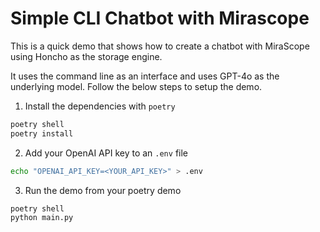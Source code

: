 # Simple CLI Chatbot with Mirascope

This is a quick demo that shows how to create a chatbot with MiraScope using
Honcho as the storage engine. 

It uses the command line as an interface and uses GPT-4o as the underlying
model. Follow the below steps to setup the demo. 

1. Install the dependencies with `poetry` 

```bash
poetry shell
poetry install
```

2. Add your OpenAI API key to an `.env` file

```bash
echo "OPENAI_API_KEY=<YOUR_API_KEY>" > .env
```

3. Run the demo from your poetry demo

```bash
poetry shell
python main.py
```
